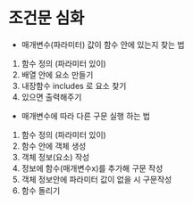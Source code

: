 # 조건문 심화

- 매개변수(파라미터) 값이 함수 안에 있는지 찾는 법
1. 함수 정의 (파라미터 있이)
2. 배열 안에 요소 만들기
3. 내장함수 includes 로 요소 찾기
4. 있으면 출력해주기

- 매개변수에 따라 다른 구문 실행 하는 법
1. 함수 정의 (파라미터 있이)
2. 함수 안에 객체 생성 
3. 객체 정보(요소) 작성 
4. 정보에 함수(매개변수x)를 추가해 구문 작성
5. 객체 정보안에 파라미터 값이 없을 시 구문작성
6. 함수 돌리기

